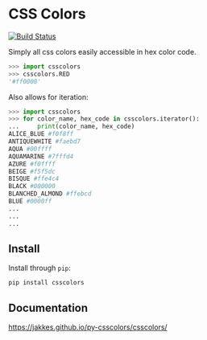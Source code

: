 # CSS Colors
[![Build Status](http://drone.jakke.se/api/badges/jakkes/py-csscolors/status.svg)](http://drone.jakke.se/jakkes/py-csscolors)

Simply all css colors easily accessible in hex color code.

```python
>>> import csscolors
>>> csscolors.RED
'#ff0000'
```

Also allows for iteration:
```python
>>> import csscolors
>>> for color_name, hex_code in csscolors.iterator():
...     print(color_name, hex_code)
ALICE_BLUE #f0f8ff
ANTIQUEWHITE #faebd7
AQUA #00ffff
AQUAMARINE #7fffd4
AZURE #f0ffff
BEIGE #f5f5dc
BISQUE #ffe4c4
BLACK #000000
BLANCHED_ALMOND #ffebcd
BLUE #0000ff
...
...
...
```

## Install
Install through `pip`:
```bash
pip install csscolors
```


## Documentation
https://jakkes.github.io/py-csscolors/csscolors/
